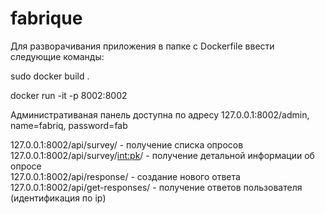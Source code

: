 # fabrique

Для разворачивания приложения в папке с Dockerfile ввести следующие команды:

sudo docker build .

docker run -it -p 8002:8002 <imageid>

Административаная панель доступна по адресу 127.0.0.1:8002/admin, name=fabriq, password=fab

127.0.0.1:8002/api/survey/ - получение списка опросов<br>
127.0.0.1:8002/api/survey/<int:pk>/ - получение детальной информации об опросе<br> 
127.0.0.1:8002/api/response/ - создание нового ответа<br>
127.0.0.1:8002/api/get-responses/ - получение ответов пользователя (идентификация по ip)
